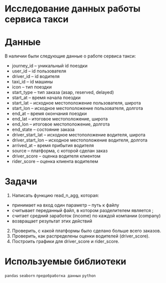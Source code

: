 # Исследование данных работы сервиса такси


# Данные

В наличии были следующие данные о работе сервиса такси:

- journey_id – уникальный id поездки
- user_id – id пользователя
- driver_id – id водителя
- taxi_id – id машины
- icon – тип поездки
- start_type – тип заказа (asap, reserved, delayed)
- start_at – время начала поездки
- start_lat – исходное местоположение пользователя, широта
- start_lon – исходное местоположение пользователя, долгота
- end_at – время окончания поездки
- end_lat – итоговое местоположение, широта
- end_lon – итоговое местоположение, долгота
- end_state – состояние заказа
- driver_start_lat – исходное местоположение водителя, широта
- driver_start_lon – исходное местоположение водителя, долгота
- arrived_at – время прибытия водителя
- source – платформа, с которой сделан заказ
- driver_score – оценка водителя клиентом
- rider_score – оценка клиента водителем


# Задачи

1. Написать функцию read_n_agg, которая:
  - принимает на вход один параметр – путь к файлу
  - считывает переданный файл, в котором разделителем является ;
  - считает средний заработок (income) по каждой компании (company)
  - возвращает результат этих действий 
2. Проверить, с какой платформы было сделано больше всего заказов.
3. Проверить, как распределены оценки водителей (driver_score).
4. Построить графики для driver_score и rider_score.
  
# Используемые библиотеки

 `pandas` `seaborn` `предобработка данных` `python`



